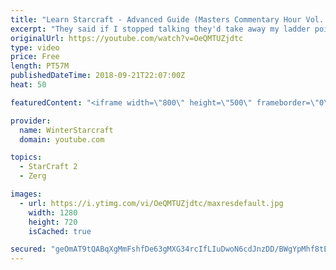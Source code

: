 ```yaml
---
title: "Learn Starcraft - Advanced Guide (Masters Commentary Hour Vol. 1)"
excerpt: "They said if I stopped talking they'd take away my ladder points. Next one I upload will have more terran/toss blame RNGesus."
originalUrl: https://youtube.com/watch?v=OeQMTUZjdtc
type: video
price: Free
length: PT57M
publishedDateTime: 2018-09-21T22:07:00Z
heat: 50

featuredContent: "<iframe width=\"800\" height=\"500\" frameborder=\"0\" src=\"https://www.youtube.com/embed/OeQMTUZjdtc\" allow=\"accelerometer; autoplay; encrypted-media; gyroscope; picture-in-picture\" allowfullscreen></iframe>"

provider:
  name: WinterStarcraft
  domain: youtube.com

topics:
  - StarCraft 2
  - Zerg

images:
  - url: https://i.ytimg.com/vi/OeQMTUZjdtc/maxresdefault.jpg
    width: 1280
    height: 720
    isCached: true

secured: "geOmAT9tQABqXgMmFshfDe63gMXG34rcIfLIuDwoN6cdJnzDD/BWgYpMhf8tEbjmz2O6IUXGpcEKeGmH5vJnrsJzDeFvUvYJn5Si6CJcAKH8EjlXZFwfajle29+EyT1tcysNOTjBsLJMc6cOWyBMJr92UcTsWAUbBOQgoQFx1GGsM0qTGDzEJFX/ectoMMCPatiVT5cF6S40s2OXKydFLoZZVf/m6bFG18nclX/RkZNcYkbdB+XnnrcfM9ZM76Ou19ETh0r5/gMqfLsi+WR0WnOeeG0AKezBDsCoiYw6a8C6+TFs2tCzV/vr9RYkfqiJ0jI0qicmMaF7asva7qaGXk0GOYmam31PpO0C0R+oxivOoNitgZK9N85IeQ1QokfucHrBpFKRnhxojRM14vIsElSwI0i3GMQhshLX46UACMU=;8fATVlFk6/YzPD94fS/bTA=="
---
```


